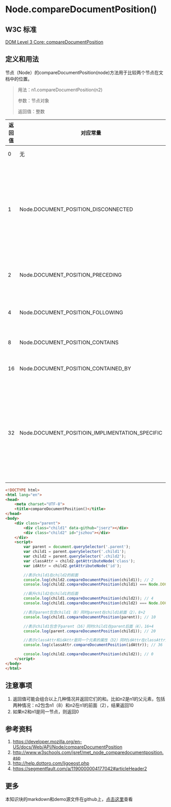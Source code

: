 # Node.compareDocumentPosition()

## W3C 标准
[DOM Level 3 Core: compareDocumentPosition](https://www.w3.org/TR/DOM-Level-3-Core/core.html#Node3-compareDocumentPosition)

## 定义和用法
节点（Node）的compareDocumentPosition(node)方法用于比较两个节点在文档中的位置。
> 用法：n1.compareDocumentPosition(n2)
>
> 参数：节点对象
>
> 返回值：整数

返回值 | 对应常量 | 意义
--- | --- | ---
0 | 无 | 同一节点
1 | Node.DOCUMENT_POSITION_DISCONNECTED | 没有位置关系，一般表示两个节点不在同一个文档中
2 | Node.DOCUMENT_POSITION_PRECEDING |  n2在n1的前面
4 | Node.DOCUMENT_POSITION_FOLLOWING | n2在n1的后面
8 | Node.DOCUMENT_POSITION_CONTAINS | n2包含n1
16 | Node.DOCUMENT_POSITION_CONTAINED_BY | n2包含于n1
32 | Node.DOCUMENT_POSITIOIN_IMPLIMENTATION_SPECIFIC  | 没有位置关系，或n2和n1是同一元素的属性节点

```html
<!DOCTYPE html>
<html lang="en">
<head>
    <meta charset="UTF-8">
    <title>compareDocumentPosition()</title>
</head>
<body>
    <div class="parent">
        <div class="child1" data-github="jserz"></div>
        <div class="child2" id="jszhou"></div>
    </div>
    <script>
        var parent = document.querySelector('.parent');
        var child1 = parent.querySelector('.child1');
        var child2 = parent.querySelector('.child2');
        var classAttr = child2.getAttributeNode('class');
        var idAttr = child2.getAttributeNode('id');

        //表示child1在child2的前面
        console.log(child2.compareDocumentPosition(child1)); // 2
        console.log(child2.compareDocumentPosition(child1) === Node.DOCUMENT_POSITION_PRECEDING); // true

        //飙升child2在child1的后面
        console.log(child1.compareDocumentPosition(child2)); // 4
        console.log(child1.compareDocumentPosition(child2) === Node.DOCUMENT_POSITION_FOLLOWING); // true

        //表示parent包含child1（8）同时parent在child1前面（2），8+2
        console.log(child1.compareDocumentPosition(parent)); // 10

        //表示child1包含于parent（16）同时child1在parent后面（4），16+4
        console.log(parent.compareDocumentPosition(child1)); // 20

        //表示classAttr和idAttr是同一个元素的属性（32）同时idAttr在classAttr后面（4），32+4
        console.log(classAttr.compareDocumentPosition(idAttr)); // 36

        console.log(child2.compareDocumentPosition(child2)); // 0
    </script>
</body>
</html>
```

## 注意事项
1. 返回值可能会组合以上几种情况并返回它们的和。比如n2是n1的父元素，包括两种情况：n2包含n1（8）和n2在n1的前面（2），结果返回10
2. 如果n2和n1是同一节点，则返回0

## 参考资料
1. https://developer.mozilla.org/en-US/docs/Web/API/Node/compareDocumentPosition
2. http://www.w3schools.com/jsref/met_node_comparedocumentposition.asp
3. http://help.dottoro.com/ljgoeost.php
4. https://segmentfault.com/a/1190000004177042#articleHeader2

## 更多
本知识块的markdown和demo源文件在github上，[点击这里](https://github.com/jserz/js_piece)查看
